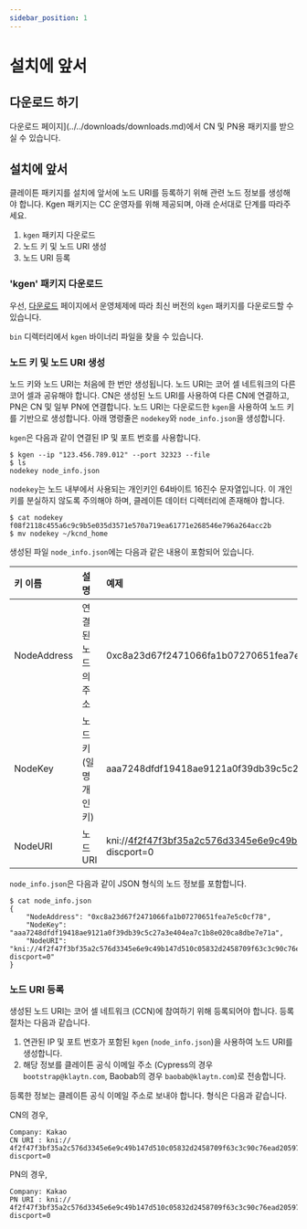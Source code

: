 ```yaml
---
sidebar_position: 1
---
```


# 설치에 앞서

## 다운로드 <a id="download"></a>하기

다운로드 페이지](../../downloads/downloads.md)에서 CN 및 PN용 패키지를 받으실 수 있습니다.


## 설치에 앞서 <a id="before-you-install"></a>

클레이튼 패키지를 설치에 앞서에 노드 URI를 등록하기 위해 관련 노드 정보를 생성해야 합니다. Kgen 패키지는 CC 운영자를 위해 제공되며, 아래 순서대로 단계를 따라주세요.

1. `kgen` 패키지 다운로드
2. 노드 키 및 노드 URI 생성
3. 노드 URI 등록

### 'kgen' 패키지 다운로드 <a id="download-kgen-package"></a>

우선, [다운로드](../../downloads/downloads.md) 페이지에서 운영체제에 따라 최신 버전의 `kgen` 패키지를 다운로드할 수 있습니다.

`bin` 디렉터리에서 `kgen` 바이너리 파일을 찾을 수 있습니다.

### 노드 키 및 노드 URI 생성 <a id="node-key-node-uri-creation"></a>

노드 키와 노드 URI는 처음에 한 번만 생성됩니다. 노드 URI는 코어 셀 네트워크의 다른 코어 셀과 공유해야 합니다. CN은 생성된 노드 URI를 사용하여 다른 CN에 연결하고, PN은 CN 및 일부 PN에 연결합니다. 노드 URI는 다운로드한 `kgen`을 사용하여 노드 키를 기반으로 생성합니다. 아래 명령줄은 `nodekey`와 `node_info.json`을 생성합니다.

`kgen`은 다음과 같이 연결된 IP 및 포트 번호를 사용합니다.

```text
$ kgen --ip "123.456.789.012" --port 32323 --file
$ ls
nodekey node_info.json
```

`nodekey`는 노드 내부에서 사용되는 개인키인 64바이트 16진수 문자열입니다. 이 개인키를 분실하지 않도록 주의해야 하며, 클레이튼 데이터 디렉터리에 존재해야 합니다.

```text
$ cat nodekey
f08f2118c455a6c9c9b5e035d3571e570a719ea61771e268546e796a264acc2b
$ mv nodekey ~/kcnd_home
```

생성된 파일 `node_info.json`에는 다음과 같은 내용이 포함되어 있습니다.

| 키 이름 | 설명 | 예제 |
| :--- | :--- | :--- |
| NodeAddress | 연결된 노드의 주소 | 0xc8a23d67f2471066fa1b07270651fea7e5c0cf78 |
| NodeKey | 노드 키 \(일명 개인 키\) | aaa7248dfdf19418ae9121a0f39db39c5c27a3e404ea7c1b8e020ca8dbe7e71a |
| NodeURI | 노드 URI | kni://4f2f47f3bf35a2c576d3345e6e9c49b147d510c05832d2458709f63c3c90c76ead205975d944ed65e77dd4c6f63ebe1ef21d60da95952bc1e200e7487f4d9e1b@123.456.789.012:32323?discport=0 |

`node_info.json`은 다음과 같이 JSON 형식의 노드 정보를 포함합니다.

```text
$ cat node_info.json
{
    "NodeAddress": "0xc8a23d67f2471066fa1b07270651fea7e5c0cf78",
    "NodeKey": "aaa7248dfdf19418ae9121a0f39db39c5c27a3e404ea7c1b8e020ca8dbe7e71a",
    "NodeURI": "kni://4f2f47f3bf35a2c576d3345e6e9c49b147d510c05832d2458709f63c3c90c76ead205975d944ed65e77dd4c6f63ebe1ef21d60da95952bc1e200e7487f4d9e1b@123.456.789.012:32323?discport=0"
}
```

### 노드 URI 등록 <a id="node-uri-enrollment"></a>

생성된 노드 URI는 코어 셀 네트워크 \(CCN\)에 참여하기 위해 등록되어야 합니다. 등록 절차는 다음과 같습니다.

1. 연관된 IP 및 포트 번호가 포함된 `kgen` \(`node_info.json`\)을 사용하여 노드 URI를 생성합니다.
2. 해당 정보를 클레이튼 공식 이메일 주소 \(Cypress의 경우 `bootstrap@klaytn.com`, Baobab의 경우 `baobab@klaytn.com`)로 전송합니다.

등록한 정보는 클레이튼 공식 이메일 주소로 보내야 합니다. 형식은 다음과 같습니다.

CN의 경우,

```text
Company: Kakao
CN URI : kni://
4f2f47f3bf35a2c576d3345e6e9c49b147d510c05832d2458709f63c3c90c76ead205975d944ed65e77dd4c6f63ebe1ef21d60da95952bc1e200e7487f4d9e1b@123.456.789.012:32323?discport=0
```

PN의 경우,

```text
Company: Kakao
PN URI : kni://
4f2f47f3bf35a2c576d3345e6e9c49b147d510c05832d2458709f63c3c90c76ead205975d944ed65e77dd4c6f63ebe1ef21d60da95952bc1e200e7487f4d9e1b@123.456.789.012:32323?discport=0
```